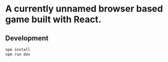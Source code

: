 # A currently unnamed browser based game built with React.

## Development

```sh
npm install
npm run dev
```
